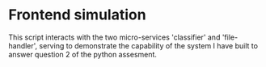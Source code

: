 # Frontend simulation

This script interacts with the two micro-services 'classifier' and 'file-handler', serving to demonstrate the capability of the system I have built to answer question 2 of the python assesment.
